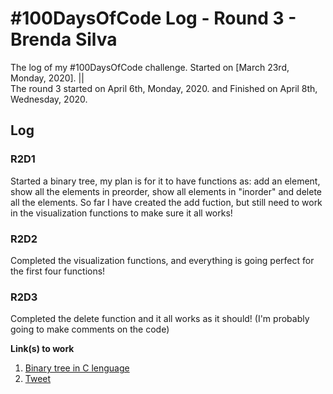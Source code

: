 # #100DaysOfCode Log - Round 3 - Brenda Silva

The log of my #100DaysOfCode challenge. Started on [March 23rd, Monday, 2020]. ||  
The round 3 started on April 6th, Monday, 2020. and Finished on April 8th, Wednesday, 2020.

## Log

### R2D1
Started a binary tree, my plan is for it to have functions as: add an element, show all the elements in preorder, show all elements in "inorder" and delete all the elements.
So far I have created the add fuction, but still need to work in the visualization functions to make sure it all works!

### R2D2
Completed the visualization functions, and everything is going perfect for the first four functions! 

### R2D3
Completed the delete function and it all works as it should! (I'm probably going to make comments on the code)

**Link(s) to work**
1. [Binary tree in C lenguage](https://github.com/brenda-aline/PatronesParaDatosEstructurados/blob/master/arbol.c)
2. [Tweet](https://twitter.com/suckithoney_/status/1248113681419952129?s=20)
